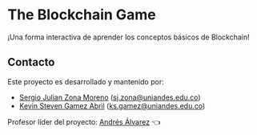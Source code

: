 # The Blockchain Game

¡Una forma interactiva de aprender los conceptos básicos de Blockchain!

## Contacto

Este proyecto es desarrollado y mantenido por: 

* [Sergio Julian Zona Moreno](https://github.com/SergioZona) (sj.zona@uniandes.edu.co)
* [Kevin Steven Gamez Abril](https://github.com/kevingamez) (ks.gamez@uniandes.edu.co)

Profesor líder del proyecto: [Andrés Álvarez](https://economia.uniandes.edu.co/alvarez) 👈
